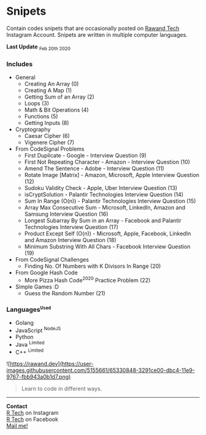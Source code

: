 # Snipets
Contain codes snipets  that are occasionally posted on  [Rawand Tech](https://instagram.com/rawandtech) Instagram Account.
Snipets are written in multiple computer languages.

<b>Last Update</b> 
<sub>Feb 20th 2020</sub>
### Includes
- General
    - Creating An Array (0)
    - Creating A Map (1)
    - Getting Sum of an Array (2)
    - Loops (3)
    - Math & Bit Operations (4)
    - Functions (5)
    - Getting Inputs (8)
- Cryptography 
    - Caesar Cipher (6)
    - Vigenere Cipher (7)
- From CodeSignal Problems
    - First Duplicate - Google - Interview Question (9)
    - First Not Repeating Character - Amazon - Interview Question (10)
    - Amend The Sentence - Adobe - Interview Question (11)
    - Rotate Image [Matrix] - Amazon, Microsoft, Apple Interview Question (12)
    - Sudoku Validity Check - Apple, Uber Interview Question (13)
    - isCryptSolution - Palantir Technologies Interview Question (14)
    - Sum In Range (O(n)) - Palantir Technologies Interview Question (15)
    - Array Max Consecutive Sum - Microsoft, LinkedIn, Amazon and Samsung Interview Question (16)
    - Longest Subarray By Sum in an Array - Facebook and Palantir Technologies Interview Question (17)
    - Product Except Self (O(n)) - Microsoft, Apple, Facebook, LinkedIn and Amazon Interview Question (18)
    - Minimum Substring With All Chars - Facebook Interview Question (19)
- From CodeSignal Challenges
    - Finding No. Of Numbers with K Divisors In Range (20)
- From Google Hash Code
    - More Pizza Hash Code<sup>2020</sup> Practice Problem (22)
- Simple Games :D
    - Guess the Random Number (21)
### Languages<sup>`Used`</sup>
- Golang
- JavaScript <sup>NodeJS</sup>
- Python
- Java <sup>Limited</sup>
- C++ <sup>Limited</sup>


![https://rawand.dev](https://user-images.githubusercontent.com/5155661/65330848-3291ce00-dbc4-11e9-9767-fbb943a0b1d7.png)

> Learn to code in different ways.


----
<b>Contact</b></br>
[R Tech](https://instagram.com/rawandtech) on Instagram</br>
[R Tech](https://facebook.com/rawandtech) on Facebook</br>
[Mail me!](mailto:me@rawand.dev)
